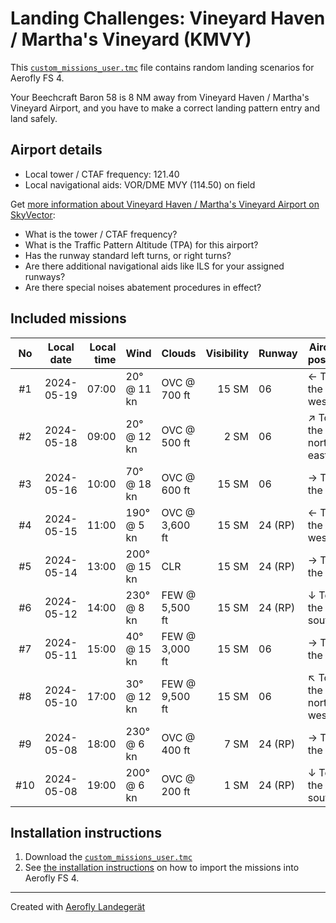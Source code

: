 # Landing Challenges: Vineyard Haven / Martha's Vineyard (KMVY)

This [`custom_missions_user.tmc`](./custom_missions_user.tmc) file contains random landing scenarios for Aerofly FS 4.

Your Beechcraft Baron 58 is 8 NM away from Vineyard Haven / Martha's Vineyard Airport, and you have to make a correct landing pattern entry and land safely.

## Airport details

- Local tower / CTAF frequency: 121.40
- Local navigational aids: VOR/DME MVY (114.50) on field

Get [more information about Vineyard Haven / Martha's Vineyard Airport on SkyVector](https://skyvector.com/airport/KMVY):

- What is the tower / CTAF frequency?
- What is the Traffic Pattern Altitude (TPA) for this airport?
- Has the runway standard left turns, or right turns?
- Are there additional navigational aids like ILS for your assigned runways?
- Are there special noises abatement procedures in effect?

## Included missions

| No  | Local date | Local time | Wind         | Clouds         | Visibility | Runway  | Aircraft position    |
| :-: | ---------- | ---------: | ------------ | -------------- | ---------: | ------- | -------------------- |
| #1  | 2024-05-19 |      07:00 | 20° @ 11 kn  | OVC @ 700 ft   |      15 SM | 06      | ← To the west        |
| #2  | 2024-05-18 |      09:00 | 20° @ 12 kn  | OVC @ 500 ft   |       2 SM | 06      | ↗ To the north-east |
| #3  | 2024-05-16 |      10:00 | 70° @ 18 kn  | OVC @ 600 ft   |      15 SM | 06      | → To the east        |
| #4  | 2024-05-15 |      11:00 | 190° @ 5 kn  | OVC @ 3,600 ft |      15 SM | 24 (RP) | ← To the west        |
| #5  | 2024-05-14 |      13:00 | 200° @ 15 kn | CLR            |      15 SM | 24 (RP) | → To the east        |
| #6  | 2024-05-12 |      14:00 | 230° @ 8 kn  | FEW @ 5,500 ft |      15 SM | 24 (RP) | ↓ To the south       |
| #7  | 2024-05-11 |      15:00 | 40° @ 15 kn  | FEW @ 3,000 ft |      15 SM | 06      | → To the east        |
| #8  | 2024-05-10 |      17:00 | 30° @ 12 kn  | FEW @ 9,500 ft |      15 SM | 06      | ↖ To the north-west |
| #9  | 2024-05-08 |      18:00 | 230° @ 6 kn  | OVC @ 400 ft   |       7 SM | 24 (RP) | → To the east        |
| #10 | 2024-05-08 |      19:00 | 200° @ 6 kn  | OVC @ 200 ft   |       1 SM | 24 (RP) | ↓ To the south       |

## Installation instructions

1. Download the [`custom_missions_user.tmc`](./custom_missions_user.tmc)
2. See [the installation instructions](https://fboes.github.io/aerofly-missions/docs/generic-installation.html) on how to import the missions into Aerofly FS 4.

---

Created with [Aerofly Landegerät](https://github.com/fboes/aerofly-patterns)
